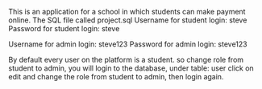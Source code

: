 This is an application for a school in which students can make payment online.
The SQL file called project.sql
Username for student login: steve
Password for student login: steve

Username for admin login: steve123
Password for admin login: steve123

By default every user on the platform is a student. so change role from student to admin, you will login to the database, under table: user click on edit and change the role from student to admin, then login again.

